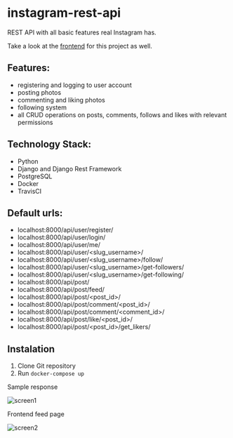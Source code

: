 # instagram-rest-api

REST API with all basic features real Instagram has.

Take a look at the [frontend](https://github.com/konradgalczynski07/react-instagram) for this project as well.

## Features:

-   registering and logging to user account
-   posting photos
-   commenting and liking photos
-   following system
-   all CRUD operations on posts, comments, follows and likes with relevant permissions

## Technology Stack:

-   Python
-   Django and Django Rest Framework
-   PostgreSQL
-   Docker
-   TravisCI

## Default urls:

- localhost:8000/api/user/register/
- localhost:8000/api/user/login/
- localhost:8000/api/user/me/
- localhost:8000/api/user/<slug_username>/
- localhost:8000/api/user/<slug_username>/follow/
- localhost:8000/api/user/<slug_username>/get-followers/
- localhost:8000/api/user/<slug_username>/get-following/
- localhost:8000/api/post/
- localhost:8000/api/post/feed/
- localhost:8000/api/post/<post_id>/
- localhost:8000/api/post/comment/<post_id>/
- localhost:8000/api/post/comment/<comment_id>/
- localhost:8000/api/post/like/<post_id>/
- localhost:8000/api/post/<post_id>/get_likers/
  
## Instalation
1. Clone Git repository
2. Run `docker-compose up`



Sample response

![screen1](https://scontent-waw1-1.xx.fbcdn.net/v/t1.15752-0/p480x480/51495564_728276204221344_982331429448843264_n.png?_nc_cat=100&_nc_ht=scontent-waw1-1.xx&oh=07b5f711452945557fc6a40959a1f912&oe=5CEE15D7)

Frontend feed page

![screen2](https://scontent-frt3-1.xx.fbcdn.net/v/t1.15752-0/p480x480/58444489_2344227809141002_4665293532473327616_n.png?_nc_cat=100&_nc_ht=scontent-frt3-1.xx&oh=5d57624bb08139f2cbf59f2ca5bd4ad8&oe=5D403CBD)
